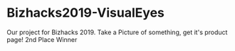 # Bizhacks2019-VisualEyes
Our project for Bizhacks 2019. Take a Picture of something, get it's product page! 2nd Place Winner
